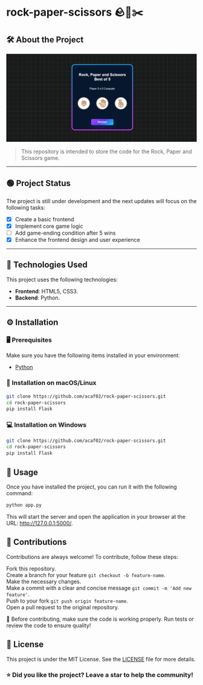 # rock-paper-scissors 🪨📰✂️

## 🛠️ About the Project

![rps game](rps.png)

> This repository is intended to store the code for the Rock, Paper and Scissors game.

---
## 🟢 Project Status

The project is still under development and the next updates will focus on the following tasks:

- [x] Create a basic frontend
- [x] Implement core game logic
- [ ] Add game-ending condition after 5 wins
- [x] Enhance the frontend design and user experience

---

## 🧰 Technologies Used

This project uses the following technologies:

- **Frontend**: HTML5, CSS3.
- **Backend**: Python.

---

## ⚙️ Installation

### 🖥️ Prerequisites

Make sure you have the following items installed in your environment:

- [Python](https://www.python.org/downloads/) 

### 🔧 Installation on macOS/Linux

```bash
git clone https://github.com/acaf02/rock-paper-scissors.git
cd rock-paper-scissors
pip install Flask
```

### 💻 Installation on Windows

```bash
git clone https://github.com/acaf02/rock-paper-scissors.git
cd rock-paper-scissors
pip install Flask
```

## 🚀 Usage

Once you have installed the project, you can run it with the following command:
```bash
python app.py
```
This will start the server and open the application in your browser at the URL: http://127.0.0.1:5000/.

## 🤝 Contributions

Contributions are always welcome! To contribute, follow these steps:

Fork this repository.<br>
Create a branch for your feature `git checkout -b feature-name`.<br>
Make the necessary changes.<br>
Make a commit with a clear and concise message `git commit -m 'Add new feature'`.<br>
Push to your fork `git push origin feature-name`.<br>
Open a pull request to the original repository.<br>

🔄 Before contributing, make sure the code is working properly. Run tests or review the code to ensure quality!

## 📜 License

This project is under the MIT License. See the [LICENSE](LICENSE.md) file for more details.

### ⭐ Did you like the project? Leave a star to help the community!